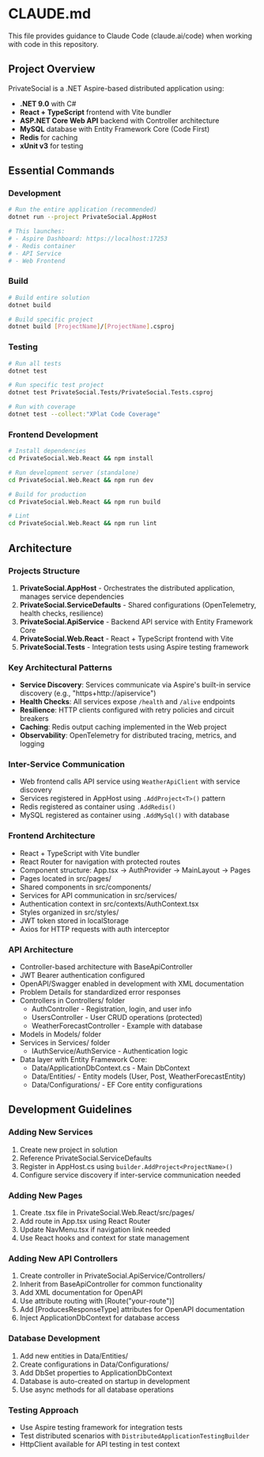 # CLAUDE.md

This file provides guidance to Claude Code (claude.ai/code) when working with code in this repository.

## Project Overview

PrivateSocial is a .NET Aspire-based distributed application using:
- **.NET 9.0** with C#
- **React + TypeScript** frontend with Vite bundler
- **ASP.NET Core Web API** backend with Controller architecture
- **MySQL** database with Entity Framework Core (Code First)
- **Redis** for caching
- **xUnit v3** for testing

## Essential Commands

### Development
```bash
# Run the entire application (recommended)
dotnet run --project PrivateSocial.AppHost

# This launches:
# - Aspire Dashboard: https://localhost:17253
# - Redis container
# - API Service
# - Web Frontend
```

### Build
```bash
# Build entire solution
dotnet build

# Build specific project
dotnet build [ProjectName]/[ProjectName].csproj
```

### Testing
```bash
# Run all tests
dotnet test

# Run specific test project
dotnet test PrivateSocial.Tests/PrivateSocial.Tests.csproj

# Run with coverage
dotnet test --collect:"XPlat Code Coverage"
```

### Frontend Development
```bash
# Install dependencies
cd PrivateSocial.Web.React && npm install

# Run development server (standalone)
cd PrivateSocial.Web.React && npm run dev

# Build for production
cd PrivateSocial.Web.React && npm run build

# Lint
cd PrivateSocial.Web.React && npm run lint
```

## Architecture

### Projects Structure
1. **PrivateSocial.AppHost** - Orchestrates the distributed application, manages service dependencies
2. **PrivateSocial.ServiceDefaults** - Shared configurations (OpenTelemetry, health checks, resilience)
3. **PrivateSocial.ApiService** - Backend API service with Entity Framework Core
4. **PrivateSocial.Web.React** - React + TypeScript frontend with Vite
5. **PrivateSocial.Tests** - Integration tests using Aspire testing framework

### Key Architectural Patterns
- **Service Discovery**: Services communicate via Aspire's built-in service discovery (e.g., "https+http://apiservice")
- **Health Checks**: All services expose `/health` and `/alive` endpoints
- **Resilience**: HTTP clients configured with retry policies and circuit breakers
- **Caching**: Redis output caching implemented in the Web project
- **Observability**: OpenTelemetry for distributed tracing, metrics, and logging

### Inter-Service Communication
- Web frontend calls API service using `WeatherApiClient` with service discovery
- Services registered in AppHost using `.AddProject<T>()` pattern
- Redis registered as container using `.AddRedis()`
- MySQL registered as container using `.AddMySql()` with database

### Frontend Architecture
- React + TypeScript with Vite bundler
- React Router for navigation with protected routes
- Component structure: App.tsx → AuthProvider → MainLayout → Pages
- Pages located in src/pages/
- Shared components in src/components/
- Services for API communication in src/services/
- Authentication context in src/contexts/AuthContext.tsx
- Styles organized in src/styles/
- JWT token stored in localStorage
- Axios for HTTP requests with auth interceptor

### API Architecture
- Controller-based architecture with BaseApiController
- JWT Bearer authentication configured
- OpenAPI/Swagger enabled in development with XML documentation
- Problem Details for standardized error responses
- Controllers in Controllers/ folder
  - AuthController - Registration, login, and user info
  - UsersController - User CRUD operations (protected)
  - WeatherForecastController - Example with database
- Models in Models/ folder
- Services in Services/ folder
  - IAuthService/AuthService - Authentication logic
- Data layer with Entity Framework Core:
  - Data/ApplicationDbContext.cs - Main DbContext
  - Data/Entities/ - Entity models (User, Post, WeatherForecastEntity)
  - Data/Configurations/ - EF Core entity configurations

## Development Guidelines

### Adding New Services
1. Create new project in solution
2. Reference PrivateSocial.ServiceDefaults
3. Register in AppHost.cs using `builder.AddProject<ProjectName>()`
4. Configure service discovery if inter-service communication needed

### Adding New Pages
1. Create .tsx file in PrivateSocial.Web.React/src/pages/
2. Add route in App.tsx using React Router
3. Update NavMenu.tsx if navigation link needed
4. Use React hooks and context for state management

### Adding New API Controllers
1. Create controller in PrivateSocial.ApiService/Controllers/
2. Inherit from BaseApiController for common functionality
3. Add XML documentation for OpenAPI
4. Use attribute routing with [Route("your-route")]
5. Add [ProducesResponseType] attributes for OpenAPI documentation
6. Inject ApplicationDbContext for database access

### Database Development
1. Add new entities in Data/Entities/
2. Create configurations in Data/Configurations/
3. Add DbSet properties to ApplicationDbContext
4. Database is auto-created on startup in development
5. Use async methods for all database operations

### Testing Approach
- Use Aspire testing framework for integration tests
- Test distributed scenarios with `DistributedApplicationTestingBuilder`
- HttpClient available for API testing in test context